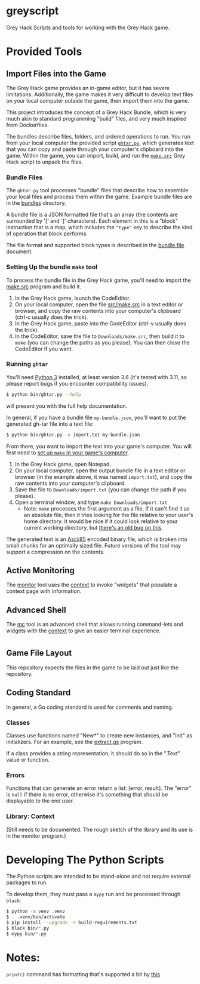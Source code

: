# greyscript

Grey Hack Scripts and tools for working with the Grey Hack game.

# Provided Tools

## Import Files into the Game

The Grey Hack game provides an in-game editor, but it has severe limitations.  Additionally, the game makes it very difficult to develop text files on your local computer outside the game, then import them into the game.

This project introduces the concept of a Grey Hack Bundle, which is very much akin to standard programming "build" files, and very much inspired from Dockerfiles.

The bundles describe files, folders, and ordered operations to run.  You run from your local computer the provided script [`ghtar.py`](bin/ghtar.py), which generates text that you can copy and paste through your computer's clipboard into the game.  Within the game, you can import, build, and run the [`make.src`](src/make.src) Grey Hack script to unpack the files.

### Bundle Files

The `ghtar.py` tool processes "bundle" files that describe how to assemble your local files and process them within the game.  Example bundle files are in the [bundles](bundles/) directory.

A bundle file is a JSON formatted file that's an array (the contents are surrounded by '[' and ']' characters).  Each element in this is a "block" instruction that is a map, which includes the `"type"` key to describe the kind of operation that block performs.

The file format and supported block types is described in the [bundle file](bundle-files.md) document.

### Setting Up the bundle `make` tool

To process the bundle file in the Grey Hack game, you'll need to import the [make.src](src/make.src) program and build it.

1. In the Grey Hack game, launch the CodeEditor.
2. On your local computer, open the file [src/make.src](src/make.src) in a text editor or browser, and copy the raw contents into your computer's clipboard (ctrl-c usually does the trick).
3. In the Grey Hack game, paste into the CodeEditor (ctrl-v usually does the trick).
4. In the CodeEditor, save the file to `Downloads/make.src`, then build it to `make` (you can change the paths as you please).  You can then close the CodeEditor if you want.


### Running `ghtar`

You'll need [Python 3](https://www.python.org/) installed, at least version 3.6 (it's tested with 3.11, so please report bugs if you encounter compatibility issues).

```bash
$ python bin/ghtar.py --help
```

will present you with the full help documentation.

In general, if you have a bundle file `my-bundle.json`, you'll want to put the generated gh-tar file into a text file:

```bash
$ python bin/ghtar.py -o import.txt my-bundle.json
```

From there, you want to import the text into your game's computer.  You will first need to [set up `make` in your game's computer](#setting-up-the-bundle-make-tool).

1. In the Grey Hack game, open Notepad.
2. On your local computer, open the output bundle file in a text editor or browser (in the example above, it was named `import.txt`), and copy the raw contents into your computer's clipboard.
3. Save the file to `Downloads/import.txt` (you can change the path if you please).
4. Open a terminal window, and type `make Downloads/import.txt`
    * Note: `make` processes the first argument as a file.  If it can't find it as an absolute file, then it tries looking for the file relative to your user's home directory.  It would be nice if it could look relative to your current working directory, but [there's an old bug on this](https://greytracker.org/bugzilla/show_bug.cgi?id=630).

The generated text is an [Ascii85](https://en.wikipedia.org/wiki/Ascii85) encoded binary file, which is broken into small chunks for an optimally sized file.  Future versions of the tool may support a compression on the contents.


## Active Monitoring

The [monitor](src/programs/monitor) tool uses the [context](#library-context) to invoke "widgets" that populate a context page with information.


## Advanced Shell

The [mc](src/programs/mc) tool is an advanced shell that allows running command-lets and widgets with the [context](#library-context) to give an easier terminal experience.


# 

## Game File Layout

This repository expects the files in the game to be laid out just like the repository.


## Coding Standard

In general, a Go coding standard is used for comments and naming.

### Classes

Classes use functions named "New*" to create new instances, and "init" as initializers.  For an example, see the [extract.gs](programs/extract.gs) program.

If a class provides a string representation, it should do so in the ".Text" value or function.

### Errors

Functions that can generate an error return a list: [error, result].  The "error" is `null` if there is no error, otherwise it's something that should be displayable to the end user.


### Library: Context

(Still needs to be documented.  The rough sketch of the library and its use is in the monitor program.)


# Developing The Python Scripts

The Python scripts are intended to be stand-alone and not require external packages to run.

To develop them, they must pass a `mypy` run and be processed through `black`:

```bash
$ python -m venv .venv
$ . .venv/bin/activate
$ pip install --upgrade -r build-requirements.txt
$ black bin/*.py
$ mypy bin/*.py
```


# Notes:

`print()` command has formatting that's supported a bit by [this](http://digitalnativestudios.com/textmeshpro/docs/rich-text/)
